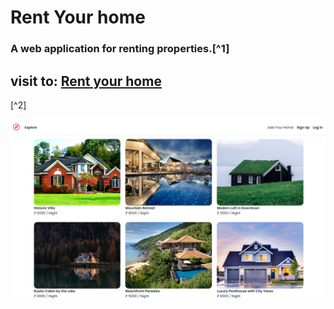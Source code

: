 # Rent Your home
### A web application for renting properties.[^1]
## visit to: [Rent your home](https://sagarjd.onrender.com/listings)
[^2]

![alt project](./public/wanderlust.png)